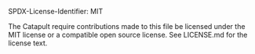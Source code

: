 SPDX-License-Identifier: MIT

The Catapult require contributions made to this file be licensed under the MIT
license or a compatible open source license. See LICENSE.md for the license
text.
